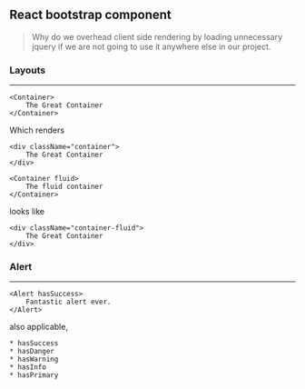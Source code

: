 ## React bootstrap component
> Why do we overhead client side rendering by loading unnecessary jquery if we
are not going to use it anywhere else in our project.

### Layouts
--------------------------------------------------------------------
```
<Container>
    The Great Container
</Container>
```
Which renders
```
<div className="container">
    The Great Container
</div>
```

```
<Container fluid>
    The fluid container
</Container>
```
looks like
```
<div className="container-fluid">
    The Great Container
</div>
```

### Alert
---------------------------------------------
```
<Alert hasSuccess>
    Fantastic alert ever.
</Alert>
```
also applicable,

    * hasSuccess
    * hasDanger
    * hasWarning
    * hasInfo
    * hasPrimary
